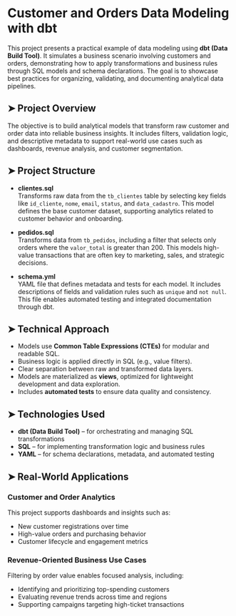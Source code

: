 # Customer and Orders Data Modeling with dbt

This project presents a practical example of data modeling using **dbt (Data Build Tool)**. It simulates a business scenario involving customers and orders, demonstrating how to apply transformations and business rules through SQL models and schema declarations. The goal is to showcase best practices for organizing, validating, and documenting analytical data pipelines.

## ➤ Project Overview

The objective is to build analytical models that transform raw customer and order data into reliable business insights. It includes filters, validation logic, and descriptive metadata to support real-world use cases such as dashboards, revenue analysis, and customer segmentation.

## ➤ Project Structure

- **clientes.sql**  
  Transforms raw data from the `tb_clientes` table by selecting key fields like `id_cliente`, `nome`, `email`, `status`, and `data_cadastro`. This model defines the base customer dataset, supporting analytics related to customer behavior and onboarding.

- **pedidos.sql**  
  Transforms data from `tb_pedidos`, including a filter that selects only orders where the `valor_total` is greater than 200. This models high-value transactions that are often key to marketing, sales, and strategic decisions.

- **schema.yml**  
  YAML file that defines metadata and tests for each model. It includes descriptions of fields and validation rules such as `unique` and `not null`. This file enables automated testing and integrated documentation through dbt.

## ➤ Technical Approach

- Models use **Common Table Expressions (CTEs)** for modular and readable SQL.
- Business logic is applied directly in SQL (e.g., value filters).
- Clear separation between raw and transformed data layers.
- Models are materialized as **views**, optimized for lightweight development and data exploration.
- Includes **automated tests** to ensure data quality and consistency.

## ➤ Technologies Used

- **dbt (Data Build Tool)** – for orchestrating and managing SQL transformations
- **SQL** – for implementing transformation logic and business rules
- **YAML** – for schema declarations, metadata, and automated testing

## ➤ Real-World Applications

### Customer and Order Analytics

This project supports dashboards and insights such as:
- New customer registrations over time
- High-value orders and purchasing behavior
- Customer lifecycle and engagement metrics

### Revenue-Oriented Business Use Cases

Filtering by order value enables focused analysis, including:
- Identifying and prioritizing top-spending customers
- Evaluating revenue trends across time and regions
- Supporting campaigns targeting high-ticket transactions



